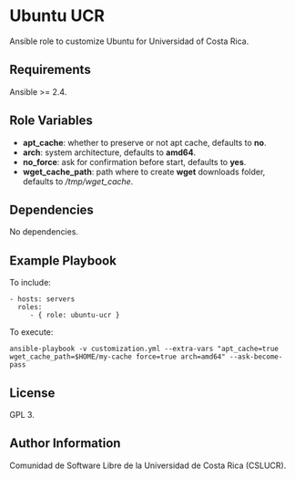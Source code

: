 Ubuntu UCR
===========

Ansible role to customize Ubuntu for Universidad of Costa Rica.

Requirements
------------

Ansible >= 2.4.

Role Variables
--------------

- **apt_cache**: whether to preserve or not apt cache, defaults to **no**.
- **arch**: system architecture, defaults to **amd64**.
- **no_force**: ask for confirmation before start, defaults to **yes**.
- **wget_cache_path**: path where to create **wget** downloads folder, defaults to */tmp/wget_cache*.

Dependencies
------------

No dependencies.

Example Playbook
----------------

To include:

    - hosts: servers
      roles:
         - { role: ubuntu-ucr }

To execute:

    ansible-playbook -v customization.yml --extra-vars "apt_cache=true wget_cache_path=$HOME/my-cache force=true arch=amd64" --ask-become-pass

License
-------

GPL 3.

Author Information
------------------

Comunidad de Software Libre de la Universidad de Costa Rica (CSLUCR).
